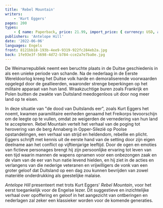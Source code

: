 ```yaml
---
title: 'Rebel Mountain'
writers:
    - 'Kurt Eggers'
pages: 200
types:
    - { name: Paperback, price: 21.99, import_price: { currency: USD, amount: 15.91 }, isbn: 978-1-956887-18-1, size: { height: '216', width: '140', depth: '12' } }
publishers: 'Antelope Hill'
date: '2022-06-06'
languages: Engels
front: 8121bb18-193b-4ee9-9319-922fc284eb2a.jpg
back: 1fe93e3f-5698-4d72-b784-cce2a7e7ba8e.jpg
---
```


De Weimarrepubliek neemt een beruchte plaats in de Duitse geschiedenis in als een unieke periode van schande. Na de nederlaag in de Eerste Wereldoorlog kreeg het Duitse volk harde en demoraliserende voorwaarden opgelegd door de geallieerden, waaronder strenge beperkingen op het militaire apparaat van hun land. Wraakzuchtige buren zoals Frankrijk en Polen buitten de zwakte van Duitsland meedogenloos uit door nog meer land op te eisen.
 
In deze situatie van "de dood van Duitslands eer", zoals Kurt Eggers het noemt, kwamen paramilitaire eenheden genaamd het Freikorps tevoorschijn om de leegte op te vullen, omdat ze weigerden de vernedering van hun land te accepteren. Rebel Mountain vertelt het verhaal van de poging tot herovering van de berg Annaberg in Opper-Silezië op Poolse opstandelingen, een verhaal van strijd en heldendom, rebellie en plicht. Eggers schrijft met kennis uit de eerste hand van de setting door zijn eigen deelname aan het conflict op vijftienjarige leeftijd. Door de ogen en emoties van fictieve personages brengt hij zijn persoonlijke ervaring tot leven van een tijd waarin mannen de wapens opnamen voor een onbezongen zaak en de vlam van de eer van hun natie levend hielden, en hij ziet in de acties en verlangens van die nederige veteranen en vrijwilligers de vonk van een groter geloof dat Duitsland op een dag zou kunnen bevrijden van zowel materiële onderdrukking als geestelijke malaise.
 
*Antelope Hill* presenteert met trots Kurt Eggers' *Rebel Mountain*, voor het eerst toegankelijk voor de Engelse lezer. Dit suggestieve en inzichtelijke verhaal over opoffering en geloof in het aangezicht van ontberingen en nederlagen zal zeker een klassieker worden voor de komende generaties.
